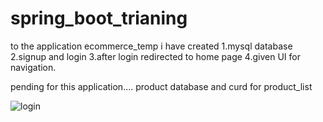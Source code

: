 # spring_boot_trianing
to the application ecommerce_temp i have created
1.mysql database
2.signup and login
3.after login redirected to home page 
4.given UI for navigation.


pending for this application....
product database and curd for product_list



![login](https://user-images.githubusercontent.com/37327787/84585535-684fa480-ae2e-11ea-9c86-1be1d8e5a1ca.PNG)
